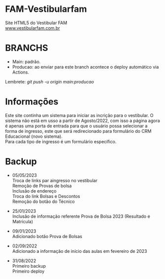 # FAM-Vestibularfam
Site HTML5 do Vestibular FAM  
www.vestibularfam.com.br  

# BRANCHS  
- Main: padrão.  
- Producao: ao enviar para este branch acontece o deploy automático via Actions.  

Lembrete: *git push -u origin main:producao*  

# Informações  
Este site continha um sistema para iniciar as incrição para o vestibular. O sistema não está em usso a partir de Agosto/2022, com isso a página agora é apenas uma porta de entrada para que o usuário possa selecionar a forma de ingresso, este que será redirecionado para formulário do CRM Educacional (novo sistema).  
Para cada tipo de ingresso é um formulário específico.  

# Backup  

- 05/05/2023  
Troca de links par aingresso no vestibular  
Remoção de Provas de bolsa  
Inclusão de endereço  
Troca do link Bolsas e Descontos  
Remoção do botão do Técnico 

- 25/01/2023  
Inclusão de informação referente Prova de Bolsa 2023 (Resultado e Matrícula)  


- 09/01/2023  
Adicionado botão Prova de Bolsas  

- 02/09/2022  
Adicionado a informação de início das aulas em fevereiro de 2023  

- 31/08/2022  
Primeiro backup  
Primeiro deploy 